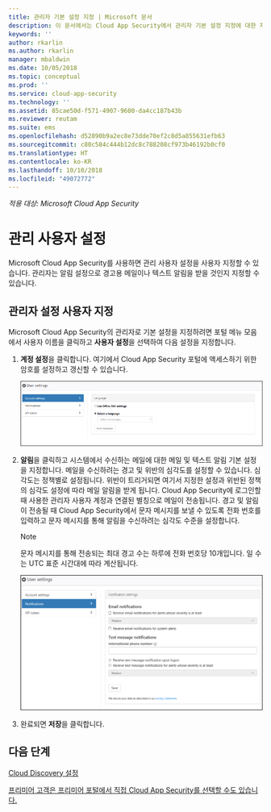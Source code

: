 ```yaml
---
title: 관리자 기본 설정 지정 | Microsoft 문서
description: 이 문서에서는 Cloud App Security에서 관리자 기본 설정 지정에 대한 지침을 제공합니다.
keywords: ''
author: rkarlin
ms.author: rkarlin
manager: mbaldwin
ms.date: 10/05/2018
ms.topic: conceptual
ms.prod: ''
ms.service: cloud-app-security
ms.technology: ''
ms.assetid: 85cae50d-f571-4907-9600-da4cc187b43b
ms.reviewer: reutam
ms.suite: ems
ms.openlocfilehash: d52890b9a2ec8e73dde70ef2c8d5a855631efb63
ms.sourcegitcommit: c80c584c444b12dc8c788208cf973b46192b0cf0
ms.translationtype: HT
ms.contentlocale: ko-KR
ms.lasthandoff: 10/10/2018
ms.locfileid: "49072772"
---
```

*적용 대상: Microsoft Cloud App Security*

# <a name="admin-user-settings"></a>관리 사용자 설정
Microsoft Cloud App Security를 사용하면 관리 사용자 설정을 사용자 지정할 수 있습니다. 관리자는 알림 설정으로 경고용 메일이나 텍스트 알림을 받을 것인지 지정할 수 있습니다. 

##  <a name="Adminsettings"></a> 관리자 설정 사용자 지정  
Microsoft Cloud App Security의 관리자로 기본 설정을 지정하려면 포털 메뉴 모음에서 사용자 이름을 클릭하고 **사용자 설정**을 선택하여 다음 설정을 지정합니다.  
  
1.  **계정 설정**을 클릭합니다. 여기에서 Cloud App Security 포털에 액세스하기 위한 암호를 설정하고 갱신할 수 있습니다.  
  
     ![사용자 지정 설정이](./media/custom-user-settings.png "사용자 지정 사용자 설정")  
  
2.  **알림**을 클릭하고 시스템에서 수신하는 메일에 대한 메일 및 텍스트 알림 기본 설정을 지정합니다.  메일을 수신하려는 경고 및 위반의 심각도를 설정할 수 있습니다. 심각도는 정책별로 설정됩니다. 위반이 트리거되면 여기서 지정한 설정과 위반된 정책의 심각도 설정에 따라 메일 알림을 받게 됩니다. Cloud App Security에 로그인할 때 사용한 관리자 사용자 계정과 연결된 별칭으로 메일이 전송됩니다. 경고 및 알림이 전송될 때 Cloud App Security에서 문자 메시지를 보낼 수 있도록 전화 번호를 입력하고 문자 메시지를 통해 알림을 수신하려는 심각도 수준을 설정합니다.  
  
    > [!NOTE] 
    > 문자 메시지를 통해 전송되는 최대 경고 수는 하루에 전화 번호당 10개입니다. 일 수는 UTC 표준 시간대에 따라 계산됩니다. 
  
    ![알림 설정](./media/notification-settings.png "알림 설정")  
  
3. 완료되면 **저장**을 클릭합니다.  
  
  
 
  
    
## <a name="next-steps"></a>다음 단계  
[Cloud Discovery 설정](set-up-cloud-discovery.md)   

[프리미어 고객은 프리미어 포털에서 직접 Cloud App Security를 선택할 수도 있습니다.](https://premier.microsoft.com/)  
  
  